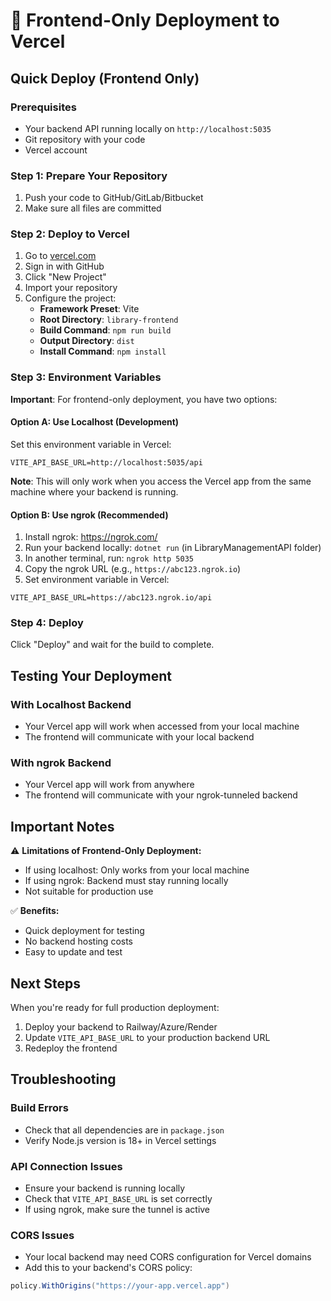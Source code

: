 # 🚀 Frontend-Only Deployment to Vercel

## Quick Deploy (Frontend Only)

### Prerequisites
- Your backend API running locally on `http://localhost:5035`
- Git repository with your code
- Vercel account

### Step 1: Prepare Your Repository
1. Push your code to GitHub/GitLab/Bitbucket
2. Make sure all files are committed

### Step 2: Deploy to Vercel
1. Go to [vercel.com](https://vercel.com)
2. Sign in with GitHub
3. Click "New Project"
4. Import your repository
5. Configure the project:
   - **Framework Preset**: Vite
   - **Root Directory**: `library-frontend`
   - **Build Command**: `npm run build`
   - **Output Directory**: `dist`
   - **Install Command**: `npm install`

### Step 3: Environment Variables
**Important**: For frontend-only deployment, you have two options:

#### Option A: Use Localhost (Development)
Set this environment variable in Vercel:
```
VITE_API_BASE_URL=http://localhost:5035/api
```
**Note**: This will only work when you access the Vercel app from the same machine where your backend is running.

#### Option B: Use ngrok (Recommended)
1. Install ngrok: https://ngrok.com/
2. Run your backend locally: `dotnet run` (in LibraryManagementAPI folder)
3. In another terminal, run: `ngrok http 5035`
4. Copy the ngrok URL (e.g., `https://abc123.ngrok.io`)
5. Set environment variable in Vercel:
```
VITE_API_BASE_URL=https://abc123.ngrok.io/api
```

### Step 4: Deploy
Click "Deploy" and wait for the build to complete.

## Testing Your Deployment

### With Localhost Backend
- Your Vercel app will work when accessed from your local machine
- The frontend will communicate with your local backend

### With ngrok Backend
- Your Vercel app will work from anywhere
- The frontend will communicate with your ngrok-tunneled backend

## Important Notes

⚠️ **Limitations of Frontend-Only Deployment:**
- If using localhost: Only works from your local machine
- If using ngrok: Backend must stay running locally
- Not suitable for production use

✅ **Benefits:**
- Quick deployment for testing
- No backend hosting costs
- Easy to update and test

## Next Steps

When you're ready for full production deployment:
1. Deploy your backend to Railway/Azure/Render
2. Update `VITE_API_BASE_URL` to your production backend URL
3. Redeploy the frontend

## Troubleshooting

### Build Errors
- Check that all dependencies are in `package.json`
- Verify Node.js version is 18+ in Vercel settings

### API Connection Issues
- Ensure your backend is running locally
- Check that `VITE_API_BASE_URL` is set correctly
- If using ngrok, make sure the tunnel is active

### CORS Issues
- Your local backend may need CORS configuration for Vercel domains
- Add this to your backend's CORS policy:
```csharp
policy.WithOrigins("https://your-app.vercel.app")
```
